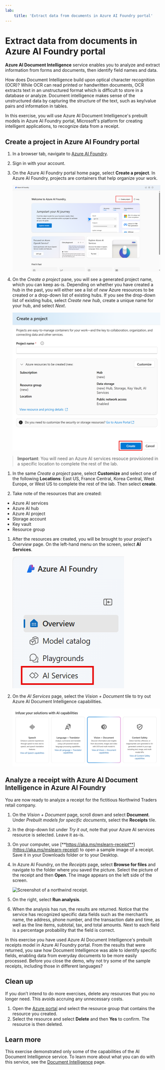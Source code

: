 ```yaml
---
lab:
    title: 'Extract data from documents in Azure AI Foundry portal​'
---
```


# Extract data from documents in Azure AI Foundry portal

**Azure AI Document Intelligence** service enables you to analyze and extract information from forms and documents, then identify field names and data. 

How does Document Intelligence build upon optical character recognition (OCR)? While OCR can read printed or handwritten documents, OCR extracts text in an unstructured format which is difficult to store in a database or analyze. Document intelligence makes sense of the unstructured data by capturing the structure of the text, such as key/value pairs and information in tables. 

In this exercise, you will use Azure AI Document Intelligence's prebuilt models in Azure AI Foundry portal, Microsoft's platform for creating intelligent applications, to recognize data from a receipt. 

## Create a project in Azure AI Foundry portal

1. In a browser tab, navigate to [Azure AI Foundry](https://ai.azure.com?azure-portal=true).

1. Sign in with your account. 

1. On the Azure AI Foundry portal home page, select **Create a project**. In Azure AI Foundry, projects are containers that help organize your work.  

    ![Screenshot of Azure AI Foundry home page with create a project selected.](./media/azure-ai-foundry-home-page.png)

1. On the *Create a project* pane, you will see a generated project name, which you can keep as-is. Depending on whether you have created a hub in the past, you will either see a list of *new* Azure resources to be created or a drop-down list of existing hubs. If you see the drop-down list of existing hubs, select *Create new hub*, create a unique name for your hub, and select *Next*.  
 
    ![Screenshot of the create a project pane with automaticly generated names for hub and project.](./media/azure-ai-foundry-create-project.png)

> **Important**: You will need an Azure AI services resouce provisioned in a specific location to complete the rest of the lab.

1. In the same *Create a project* pane, select **Customize** and select one of the following **Locations**: East US, France Central, Korea Central, West Europe, or West US to complete the rest of the lab. Then select **create**. 

1. Take note of the resources that are created: 
- Azure AI services
- Azure AI hub
- Azure AI project
- Storage account
- Key vault
- Resource group  
 
1. After the resources are created, you will be brought to your project's *Overview* page. On the left-hand menu on the screen, select **AI Services**.
 
    ![Screenshot of the left-hand menu on the project screen with AI Services selected.](./media/azure-ai-foundry-ai-services.png)  

1. On the *AI Services* page, select the *Vision + Document* tile to try out Azure AI Document Intelligence capabilities.

    ![Screenshot of the Vision and Document tile selected on the AI Services page.](./media/vision-document-tile.png)

## Analyze a receipt with Azure AI Document Intelligence in Azure AI Foundry 

You are now ready to analyze a receipt for the fictitious Northwind Traders retail company.

1. On the *Vision + Document* page, scroll down and select **Document**. Under *Prebuilt models for specific documents*, select the **Receipts** tile.

1. In the drop-down list under *Try it out*, note that your Azure AI services resource is selected. Leave it as-is.

1. On your computer, use [**https://aka.ms/mslearn-receipt**](https://aka.ms/mslearn-receipt) to open a sample image of a receipt. Save it in your Downloads folder or to your Desktop. 
 
1. In Azure AI Foundry, on the *Receipts* page, select **Browse for files** and navigate to the folder where you saved the picture. Select the picture of the receipt and then **Open**. The image appears on the left side of the screen.

    ![Screenshot of a northwind receipt.](media/document-intelligence/receipt.jpg)

1. On the right, select **Run analysis**.

1. When the analysis has run, the results are returned. Notice that the service has recognized specific data fields such as the merchant’s name, the address, phone number, and the transaction date and time, as well as the line items, subtotal, tax, and total amounts. Next to each field is a percentage probability that the field is correct.

In this exercise you have used Azure AI Document Intelligence's prebuilt receipts model in Azure AI Foundry portal. From the results that were returned, you saw how Document Intelligence was able to identify specific fields, enabling data from everyday documents to be more easily processed. Before you close the demo, why not try some of the sample receipts, including those in different languages?

## Clean up

If you don’t intend to do more exercises, delete any resources that you no longer need. This avoids accruing any unnecessary costs.

1. Open the [Azure portal]( https://portal.azure.com) and select the resource group that contains the resource you created.
1. Select the resource and select **Delete** and then **Yes** to confirm. The resource is then deleted.

## Learn more

This exercise demonstrated only some of the capabilities of the AI Document Intelligence service. To learn more about what you can do with this service, see the [Document Intelligence](https://learn.microsoft.com/azure/ai-services/document-intelligence/overview?view=doc-intel-3.1.0) page.
